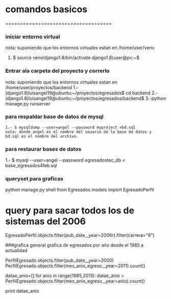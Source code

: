 # comandos basicos
====================================


### iniciar entorno virtual

nota: suponiendo que los entornos virtuales estan en /home/user/venv
1. $ source venv/django1.8/bin/activate
    django1.8)user@pc:~$ 

### Entrar ala carpeta del proyecto y correrlo

nota: suponiendo que los entornos virtuales estan en /home/user/proyectos/backend
1.-(django1.8)luisangel19@ubuntu:~/proyectos/egresados$ cd backend
2.-(django1.8)luisangel19@ubuntu:~/proyectos/egresados/backend$ 
3.-python manage.py runserver

### para respaldar base de datos de mysql

    1.- $ mysqldump --user=angel --password myproject >bd.sql
    nota: donde angel es el nombre del usuario de la base de datos y bd.sql es el nombre del archivo.

### para restaurar  bases de datos
1.- $ mysql --user=angel --password egresadostec_db < base_egresados4feb.sql


### queryset para graficas

python manage.py shell
from Egresados.models import EgresadoPerfil
# query para sacar todos los de sistemas del 2006
EgresadoPerfil.objects.filter(pub_date__year=2006r).filter(carrera="6")


###grafica general
grafica de egresados por año desde el 1985 a actualidad

PerfilEgresado.objects.filter(pub_date__year=2000)
PerfilEgresado.objects.filter(mes_anio_egreso__year=2011).count()

datae_anio=[]
for anio in range(1985,2015):
    datae_anio = PerfilEgresado.objects.filter(mes_anio_egreso__year=anio).count()

print datae_anio




